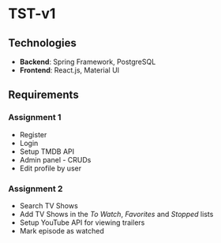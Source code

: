# TST-v1
<h2>Technologies</h2>
<ul>
  <li><span><strong>Backend</strong>: Spring Framework, PostgreSQL</span></li>
  <li><span><strong>Frontend</strong>: React.js, Material UI</span></li>
</ul>
<h2>Requirements</h2>
<h3>Assignment 1</h3>
<ul>
  <li>Register</li>
  <li>Login</li>
  <li>Setup TMDB API</li>
  <li>Admin panel - CRUDs</li>
  <li>Edit profile by user</li>
</ul>
<h3>Assignment 2</h3>
<ul>
  <li>Search TV Shows</li>
  <li>Add TV Shows in the <i>To Watch</i>, <i>Favorites</i> and <i>Stopped</i> lists</li>
  <li>Setup YouTube API for viewing trailers</li>
  <li>Mark episode as watched</li>
</ul>




